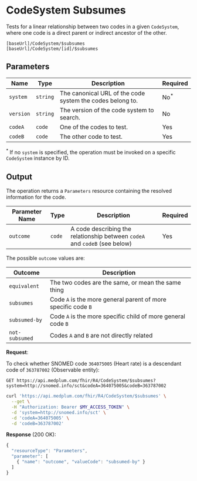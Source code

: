 # CodeSystem Subsumes

Tests for a linear relationship between two codes in a given `CodeSystem`, where one code is a direct parent or indirect
ancestor of the other.

```
[baseUrl]/CodeSystem/$subsumes
[baseUrl]/CodeSystem/[id]/$subsumes
```

## Parameters

| Name      | Type     | Description                                               | Required        |
| --------- | -------- | --------------------------------------------------------- | --------------- |
| `system`  | `string` | The canonical URL of the code system the codes belong to. | No<sup>\*</sup> |
| `version` | `string` | The version of the code system to search.                 | No              |
| `codeA`   | `code`   | One of the codes to test.                                 | Yes             |
| `codeB`   | `code`   | The other code to test.                                   | Yes             |

<sup>\*</sup> If no `system` is specified, the operation must be invoked on a specific `CodeSystem` instance by ID.

## Output

The operation returns a `Parameters` resource containing the resolved information for the code.

| Parameter Name | Type   | Description                                                                | Required |
| -------------- | ------ | -------------------------------------------------------------------------- | -------- |
| `outcome`      | `code` | A code describing the relationship between `codeA` and `codeB` (see below) | Yes      |

The possible `outcome` values are:

| Outcome        | Description                                                   |
| -------------- | ------------------------------------------------------------- |
| `equivalent`   | The two codes are the same, or mean the same thing            |
| `subsumes`     | Code `A` is the more general parent of more specific code `B` |
| `subsumed-by`  | Code `A` is the more specific child of more general code `B`  |
| `not-subsumed` | Codes `A` and `B` are not directly related                    |

**Request**:

To check whether SNOMED code `364075005` (Heart rate) is a descendant code of `363787002` (Observable entity):

```http
GET https://api.medplum.com/fhir/R4/CodeSystem/$subsumes?system=http://snomed.info/sct&codeA=364075005&codeB=363787002
```

```bash
curl 'https://api.medplum.com/fhir/R4/CodeSystem/$subsumes' \
  --get \
  -H "Authorization: Bearer $MY_ACCESS_TOKEN" \
  -d 'system=http://snomed.info/sct' \
  -d 'codeA=364075005' \
  -d 'codeB=363787002'
```

**Response** (200 OK):

```js
{
  "resourceType": "Parameters",
  "parameter": [
    { "name": "outcome", "valueCode": "subsumed-by" }
  ]
}
```
